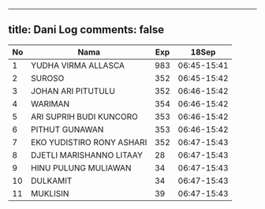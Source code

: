 
---
title: Dani Log
comments: false
---

| No | Nama | Exp | 18Sep |
|-----|-----|-----|-----|
| 1 | YUDHA VIRMA ALLASCA  | 983 | 06:45-15:41 |
| 2 | SUROSO  | 352 | 06:45-15:42 |
| 3 | JOHAN ARI PITUTULU  | 352 | 06:46-15:42 |
| 4 | WARIMAN  | 354 | 06:46-15:42 |
| 5 | ARI SUPRIH BUDI KUNCORO  | 353 | 06:46-15:42 |
| 6 | PITHUT GUNAWAN  | 353 | 06:46-15:42 |
| 7 | EKO YUDISTIRO RONY ASHARI  | 352 | 06:47-15:43 |
| 8 | DJETLI MARISHANNO LITAAY  | 28 | 06:47-15:43 |
| 9 | HINU PULUNG MULIAWAN  | 34 | 06:47-15:43 |
| 10 | DULKAMIT  | 34 | 06:47-15:43 |
| 11 | MUKLISIN  | 39 | 06:47-15:43 |
